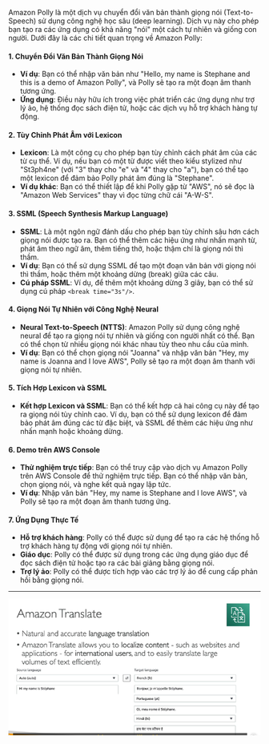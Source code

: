 Amazon Polly là một dịch vụ chuyển đổi văn bản thành giọng nói (Text-to-Speech) sử dụng công nghệ học sâu (deep learning). Dịch vụ này cho phép bạn tạo ra các ứng dụng có khả năng "nói" một cách tự nhiên và giống con người. Dưới đây là các chi tiết quan trọng về Amazon Polly:

#### 1. **Chuyển Đổi Văn Bản Thành Giọng Nói**

- **Ví dụ**: Bạn có thể nhập văn bản như "Hello, my name is Stephane and this is a demo of Amazon Polly", và Polly sẽ tạo ra một đoạn âm thanh tương ứng.
- **Ứng dụng**: Điều này hữu ích trong việc phát triển các ứng dụng như trợ lý ảo, hệ thống đọc sách điện tử, hoặc các dịch vụ hỗ trợ khách hàng tự động.

#### 2. **Tùy Chỉnh Phát Âm với Lexicon**

- **Lexicon**: Là một công cụ cho phép bạn tùy chỉnh cách phát âm của các từ cụ thể. Ví dụ, nếu bạn có một từ được viết theo kiểu stylized như "St3ph4ne" (với "3" thay cho "e" và "4" thay cho "a"), bạn có thể tạo một lexicon để đảm bảo Polly phát âm đúng là "Stephane".
- **Ví dụ khác**: Bạn có thể thiết lập để khi Polly gặp từ "AWS", nó sẽ đọc là "Amazon Web Services" thay vì đọc từng chữ cái "A-W-S".

#### 3. **SSML (Speech Synthesis Markup Language)**

- **SSML**: Là một ngôn ngữ đánh dấu cho phép bạn tùy chỉnh sâu hơn cách giọng nói được tạo ra. Bạn có thể thêm các hiệu ứng như nhấn mạnh từ, phát âm theo ngữ âm, thêm tiếng thở, hoặc thậm chí là giọng nói thì thầm.
- **Ví dụ**: Bạn có thể sử dụng SSML để tạo một đoạn văn bản với giọng nói thì thầm, hoặc thêm một khoảng dừng (break) giữa các câu.
- **Cú pháp SSML**: Ví dụ, để thêm một khoảng dừng 3 giây, bạn có thể sử dụng cú pháp `<break time="3s"/>`.

#### 4. **Giọng Nói Tự Nhiên với Công Nghệ Neural**

- **Neural Text-to-Speech (NTTS)**: Amazon Polly sử dụng công nghệ neural để tạo ra giọng nói tự nhiên và giống con người nhất có thể. Bạn có thể chọn từ nhiều giọng nói khác nhau tùy theo nhu cầu của mình.
- **Ví dụ**: Bạn có thể chọn giọng nói "Joanna" và nhập văn bản "Hey, my name is Joanna and I love AWS", Polly sẽ tạo ra một đoạn âm thanh với giọng nói tự nhiên.

#### 5. **Tích Hợp Lexicon và SSML**

- **Kết hợp Lexicon và SSML**: Bạn có thể kết hợp cả hai công cụ này để tạo ra giọng nói tùy chỉnh cao. Ví dụ, bạn có thể sử dụng lexicon để đảm bảo phát âm đúng các từ đặc biệt, và SSML để thêm các hiệu ứng như nhấn mạnh hoặc khoảng dừng.

#### 6. **Demo trên AWS Console**

- **Thử nghiệm trực tiếp**: Bạn có thể truy cập vào dịch vụ Amazon Polly trên AWS Console để thử nghiệm trực tiếp. Bạn có thể nhập văn bản, chọn giọng nói, và nghe kết quả ngay lập tức.
- **Ví dụ**: Nhập văn bản "Hey, my name is Stephane and I love AWS", và Polly sẽ tạo ra một đoạn âm thanh tương ứng.

#### 7. **Ứng Dụng Thực Tế**

- **Hỗ trợ khách hàng**: Polly có thể được sử dụng để tạo ra các hệ thống hỗ trợ khách hàng tự động với giọng nói tự nhiên.
- **Giáo dục**: Polly có thể được sử dụng trong các ứng dụng giáo dục để đọc sách điện tử hoặc tạo ra các bài giảng bằng giọng nói.
- **Trợ lý ảo**: Polly có thể được tích hợp vào các trợ lý ảo để cung cấp phản hồi bằng giọng nói.

---

![alt text](image/translate.png)
